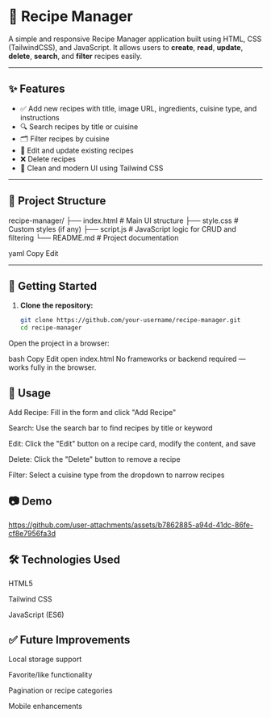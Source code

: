 # 📖 Recipe Manager

A simple and responsive Recipe Manager application built using HTML, CSS (TailwindCSS), and JavaScript. It allows users to **create**, **read**, **update**, **delete**, **search**, and **filter** recipes easily.

---

## ✨ Features

- ✅ Add new recipes with title, image URL, ingredients, cuisine type, and instructions
- 🔍 Search recipes by title or cuisine
- 🗂️ Filter recipes by cuisine
- 📝 Edit and update existing recipes
- ❌ Delete recipes
- 🎨 Clean and modern UI using Tailwind CSS

---

## 📁 Project Structure

recipe-manager/
├── index.html # Main UI structure
├── style.css # Custom styles (if any)
├── script.js # JavaScript logic for CRUD and filtering
└── README.md # Project documentation

yaml
Copy
Edit

---

## 🚀 Getting Started

1. **Clone the repository:**
   ```bash
   git clone https://github.com/your-username/recipe-manager.git
   cd recipe-manager
Open the project in a browser:

bash
Copy
Edit
open index.html
No frameworks or backend required — works fully in the browser.

## 📌 Usage
Add Recipe: Fill in the form and click "Add Recipe"

Search: Use the search bar to find recipes by title or keyword

Edit: Click the "Edit" button on a recipe card, modify the content, and save

Delete: Click the "Delete" button to remove a recipe

Filter: Select a cuisine type from the dropdown to narrow recipes

 ## 📷 Demo


https://github.com/user-attachments/assets/b7862885-a94d-41dc-86fe-cf8e7956fa3d





## 🛠️ Technologies Used
HTML5

Tailwind CSS

JavaScript (ES6)

## ✅ Future Improvements
Local storage support

Favorite/like functionality

Pagination or recipe categories

Mobile enhancements

